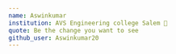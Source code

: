```yaml
---
name: Aswinkumar 
institution: AVS Engineering college Salem 🚩 
quote: Be the change you want to see 
github_user: Aswinkumar20
---
```

